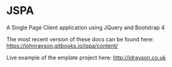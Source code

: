 # JSPA
A Single Page Client application using JQuery and Bootstrap 4

The most recent version of these docs can be found here: https://johnrayson.gitbooks.io/jspa/content/

Live example of the emplate project here: http://jdrayson.co.uk
